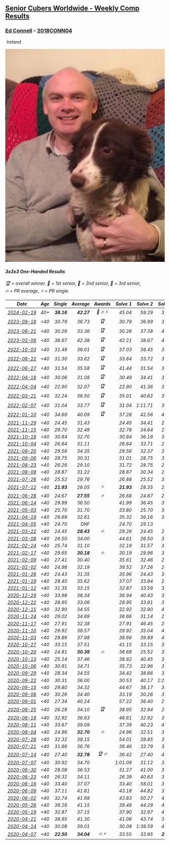 <style>table {white-space: nowrap;}</style>
<link rel="stylesheet" type="text/css" href="/scw-comp/css/flags.css" />

## [Senior Cubers Worldwide - Weekly Comp Results](/scw-comp/results/)
### [Ed Connell](README.md) - [2018CONN04](https://www.worldcubeassociation.org/persons/2018CONN04?event=333oh)

<i class="flag flag-IE" />&nbsp;Ireland

![Ed Connell](1583010027.jpg)

#### 3x3x3 One-Handed Results

<span style="white-space: nowrap;">🏆 = overall winner</span>, <span style="white-space: nowrap;">🥇 = 1st senior</span>, <span style="white-space: nowrap;">🥈 = 2nd senior</span>, <span style="white-space: nowrap;">🥉 = 3rd senior</span>, <span style="white-space: nowrap;">🔥 = PR average</span>, <span style="white-space: nowrap;">⚡ = PR single</span>.

| Date | Age | Single | Average | Awards | Solve 1 | Solve 2 | Solve 3 | Solve 4 | Solve 5 | Video |
| :--: | :--: | --: | --: | :--: | --: | --: | --: | --: | --: | :-- |
| [2024-02-19](../../results/2024-02-19/333oh.md) | 40+ | **38.16** | **42.27** | 🥈 🔥 ⚡ | 45.04 | 59.29 | 39.28 | 42.49 | **38.16** | [Desktop](https://www.facebook.com/events/947093233792978/permalink/951338770035091) / [Mobile](https://m.facebook.com/events/947093233792978?view=permalink&id=951338770035091) |
| [2023-09-18](../../results/2023-09-18/333oh.md) | <40 | 30.79 | 36.73 | 🏆 | 30.79 | 36.99 | 36.58 | 59.25 | 36.61 | [Desktop](https://www.facebook.com/events/1636211493537200/permalink/1639966339828382) / [Mobile](https://m.facebook.com/events/1636211493537200?view=permalink&id=1639966339828382) |
| [2023-08-21](../../results/2023-08-21/333oh.md) | <40 | 30.26 | 33.36 | 🏆 | 30.26 | 37.38 | 40.64 | 31.06 | 31.65 | [Desktop](https://www.facebook.com/events/1826888371060368/permalink/1834332136982658) / [Mobile](https://m.facebook.com/events/1826888371060368?view=permalink&id=1834332136982658) |
| [2023-02-06](../../results/2023-02-06/333oh.md) | <40 | 38.67 | 42.38 | 🏆 | 42.21 | 38.67 | 44.80 | 40.12 | 44.98 | [Desktop](https://www.facebook.com/events/592410912725072/permalink/596207875678709) / [Mobile](https://m.facebook.com/events/592410912725072?view=permalink&id=596207875678709) |
| [2022-10-03](../../results/2022-10-03/333oh.md) | <40 | 31.49 | 36.01 | 🏆 | 37.03 | 38.45 | 31.49 | 40.72 | 32.55 | [Desktop](https://www.facebook.com/events/1113163972925182/permalink/1122619948646251) / [Mobile](https://m.facebook.com/events/1113163972925182?view=permalink&id=1122619948646251) |
| [2022-08-22](../../results/2022-08-22/333oh.md) | <40 | 31.30 | 33.62 | 🏆 | 33.64 | 33.72 | 31.30 | 42.10 | 33.50 | [Desktop](https://www.facebook.com/events/1050714292295463/permalink/1054750961891796) / [Mobile](https://m.facebook.com/events/1050714292295463?view=permalink&id=1054750961891796) |
| [2022-06-27](../../results/2022-06-27/333oh.md) | <40 | 31.54 | 35.58 | 🏆 | 41.44 | 31.54 | 37.85 | 34.13 | 34.77 | [Desktop](https://www.facebook.com/events/442599294039591/permalink/450374863262034) / [Mobile](https://m.facebook.com/events/442599294039591?view=permalink&id=450374863262034) |
| [2022-04-18](../../results/2022-04-18/333oh.md) | <40 | 30.06 | 31.08 | 🏆 | 30.49 | 34.41 | 30.24 | 32.50 | 30.06 | [Desktop](https://www.facebook.com/events/558832345492635/permalink/562605978448605) / [Mobile](https://m.facebook.com/events/558832345492635?view=permalink&id=562605978448605) |
| [2022-04-04](../../results/2022-04-04/333oh.md) | <40 | 22.90 | 32.07 | 🏆 | 22.90 | 41.36 | 33.99 | 28.68 | 33.55 | [Desktop](https://www.facebook.com/events/655069328915915/permalink/663064401449741) / [Mobile](https://m.facebook.com/events/655069328915915?view=permalink&id=663064401449741) |
| [2022-03-21](../../results/2022-03-21/333oh.md) | <40 | 32.24 | 36.50 | 🏆 | 35.01 | 40.62 | 32.24 | 33.88 | 46.57 | [Desktop](https://www.facebook.com/events/1418360898645376/permalink/1427023837779082) / [Mobile](https://m.facebook.com/events/1418360898645376?view=permalink&id=1427023837779082) |
| [2022-02-07](../../results/2022-02-07/333oh.md) | <40 | 31.04 | 33.77 | 🏆 | 31.04 | 1:11.71 | 36.18 | 33.78 | 31.36 | [Desktop](https://www.facebook.com/events/1012592279358180/permalink/1016360735648001) / [Mobile](https://m.facebook.com/events/1012592279358180?view=permalink&id=1016360735648001) |
| [2022-01-10](../../results/2022-01-10/333oh.md) | <40 | 34.69 | 40.09 | 🏆 | 37.28 | 42.56 | 40.42 | 34.69 | 47.11 | [Desktop](https://www.facebook.com/events/461056852143654/permalink/465067811742558) / [Mobile](https://m.facebook.com/events/461056852143654?view=permalink&id=465067811742558) |
| [2021-11-29](../../results/2021-11-29/333oh.md) | <40 | 24.45 | 31.43 |  | 24.45 | 34.41 | 29.23 | 34.49 | 30.64 | [Desktop](https://www.facebook.com/events/401731615009477/permalink/410270407488931) / [Mobile](https://m.facebook.com/events/401731615009477?view=permalink&id=410270407488931) |
| [2021-11-15](../../results/2021-11-15/333oh.md) | <40 | 29.70 | 32.49 |  | 32.78 | 34.64 | 29.70 | 36.61 | 30.05 | [Desktop](https://www.facebook.com/events/717487009641909/permalink/720652699325340) / [Mobile](https://m.facebook.com/events/717487009641909?view=permalink&id=720652699325340) |
| [2021-10-18](../../results/2021-10-18/333oh.md) | <40 | 30.84 | 32.70 |  | 30.84 | 36.19 | 33.69 | 32.59 | 31.82 | [Desktop](https://www.facebook.com/events/261213032615951/permalink/265379568865964) / [Mobile](https://m.facebook.com/events/261213032615951?view=permalink&id=265379568865964) |
| [2021-10-04](../../results/2021-10-04/333oh.md) | <40 | 26.64 | 31.11 |  | 26.64 | 33.71 | 27.71 | 31.92 | 34.57 | [Desktop](https://www.facebook.com/events/1102565390277531/permalink/1105958516604885) / [Mobile](https://m.facebook.com/events/1102565390277531?view=permalink&id=1105958516604885) |
| [2021-09-20](../../results/2021-09-20/333oh.md) | <40 | 29.56 | 34.35 |  | 29.56 | 32.37 | 37.09 | 36.43 | 34.24 | [Desktop](https://www.facebook.com/events/836337370416586/permalink/844169982966658) / [Mobile](https://m.facebook.com/events/836337370416586?view=permalink&id=844169982966658) |
| [2021-09-06](../../results/2021-09-06/333oh.md) | <40 | 28.75 | 30.31 |  | 31.01 | 28.75 | 31.30 | 30.04 | 29.89 | [Desktop](https://www.facebook.com/events/208105634636421/permalink/215869670526684) / [Mobile](https://m.facebook.com/events/208105634636421?view=permalink&id=215869670526684) |
| [2021-08-23](../../results/2021-08-23/333oh.md) | <40 | 26.26 | 29.10 |  | 31.72 | 28.75 | 27.18 | 31.38 | 26.26 | [Desktop](https://www.facebook.com/events/992549044856331/permalink/1001630130614889) / [Mobile](https://m.facebook.com/events/992549044856331?view=permalink&id=1001630130614889) |
| [2021-08-09](../../results/2021-08-09/333oh.md) | <40 | 28.87 | 31.22 |  | 28.87 | 30.34 | 29.59 | 33.74 | 36.07 | [Desktop](https://www.facebook.com/events/799005364067137/permalink/805615186739488) / [Mobile](https://m.facebook.com/events/799005364067137?view=permalink&id=805615186739488) |
| [2021-07-26](../../results/2021-07-26/333oh.md) | <40 | 25.52 | 29.76 |  | 26.88 | 25.52 | 35.52 | 37.58 | 26.87 | [Desktop](https://www.facebook.com/events/345405150546336/permalink/349869943433190) / [Mobile](https://m.facebook.com/events/345405150546336?view=permalink&id=349869943433190) |
| [2021-07-12](../../results/2021-07-12/333oh.md) | <40 | **21.93** | 28.05 | ⚡ | **21.93** | 28.35 | 28.27 | 34.28 | 27.54 | [Desktop](https://www.facebook.com/events/511699716713156/permalink/514952819721179) / [Mobile](https://m.facebook.com/events/511699716713156?view=permalink&id=514952819721179) |
| [2021-06-28](../../results/2021-06-28/333oh.md) | <40 | 24.67 | **27.55** | 🔥 | 26.68 | 24.67 | 27.89 | 28.08 | 30.76 | [Desktop](https://www.facebook.com/events/849999075950147/permalink/860027751613946) / [Mobile](https://m.facebook.com/events/849999075950147?view=permalink&id=860027751613946) |
| [2021-06-14](../../results/2021-06-14/333oh.md) | <40 | 29.99 | 36.50 |  | 41.99 | 36.45 | 39.80 | 29.99 | 33.25 | [Desktop](https://www.facebook.com/events/318989363128881/permalink/324038835957267) / [Mobile](https://m.facebook.com/events/318989363128881?view=permalink&id=324038835957267) |
| [2021-05-03](../../results/2021-05-03/333oh.md) | <40 | 25.70 | 31.70 |  | 33.80 | 25.70 | 38.30 | 32.56 | 28.75 | [Desktop](https://www.facebook.com/events/2542204919406396/permalink/2546705428956345) / [Mobile](https://m.facebook.com/events/2542204919406396?view=permalink&id=2546705428956345) |
| [2021-04-19](../../results/2021-04-19/333oh.md) | <40 | 28.68 | 32.61 |  | 35.32 | 36.16 | 32.05 | 28.68 | 30.46 | [Desktop](https://www.facebook.com/events/195346665532379/permalink/201596851574027) / [Mobile](https://m.facebook.com/events/195346665532379?view=permalink&id=201596851574027) |
| [2021-04-05](../../results/2021-04-05/333oh.md) | <40 | 24.70 | DNF |  | 24.70 | 29.13 | DNF | DNF | 31.04 | [Desktop](https://www.facebook.com/events/486157032419819/permalink/492932781742244) / [Mobile](https://m.facebook.com/events/486157032419819?view=permalink&id=492932781742244) |
| [2021-03-22](../../results/2021-03-22/333oh.md) | <40 | 24.45 | **28.43** | 🔥 | 29.26 | 24.45 | 28.11 | 27.92 | 34.02 | [Desktop](https://www.facebook.com/events/802754890451423/permalink/808071133253132) / [Mobile](https://m.facebook.com/events/802754890451423?view=permalink&id=808071133253132) |
| [2021-03-08](../../results/2021-03-08/333oh.md) | <40 | 26.50 | 34.00 |  | 44.61 | 26.50 | 30.00 | 41.90 | 30.09 | [Desktop](https://www.facebook.com/events/286026952942446/permalink/292916318920176) / [Mobile](https://m.facebook.com/events/286026952942446?view=permalink&id=292916318920176) |
| [2021-02-24](../../results/2021-02-24/333oh.md) | <40 | 25.74 | 31.10 |  | 32.19 | 31.57 | 31.51 | 25.74 | 30.21 | [Desktop](https://www.facebook.com/events/264199631979561/permalink/267576158308575) / [Mobile](https://m.facebook.com/events/264199631979561?view=permalink&id=267576158308575) |
| [2021-02-17](../../results/2021-02-17/333oh.md) | <40 | 29.65 | **30.18** | 🔥 | 30.19 | 29.96 | 30.39 | 29.65 | 56.91 | [Desktop](https://www.facebook.com/events/2846210318979915/permalink/2850026455264968) / [Mobile](https://m.facebook.com/events/2846210318979915?view=permalink&id=2850026455264968) |
| [2021-02-09](../../results/2021-02-09/333oh.md) | <40 | 27.41 | 30.40 |  | 35.61 | 32.46 | 27.41 | 27.93 | 30.80 | [Desktop](https://www.facebook.com/events/749806039307047/permalink/753191695635148) / [Mobile](https://m.facebook.com/events/749806039307047?view=permalink&id=753191695635148) |
| [2021-02-02](../../results/2021-02-02/333oh.md) | <40 | 24.98 | 32.19 |  | 39.52 | 37.26 | 24.98 | 27.17 | 32.15 | [Desktop](https://www.facebook.com/events/176364004262939/permalink/179049530661053) / [Mobile](https://m.facebook.com/events/176364004262939?view=permalink&id=179049530661053) |
| [2021-01-26](../../results/2021-01-26/333oh.md) | <40 | 24.43 | 31.35 |  | 35.96 | 24.43 | 32.57 | 27.62 | 33.86 | [Desktop](https://www.facebook.com/events/415506712992555/permalink/418051899404703) / [Mobile](https://m.facebook.com/events/415506712992555?view=permalink&id=418051899404703) |
| [2021-01-19](../../results/2021-01-19/333oh.md) | <40 | 28.40 | 35.62 |  | 37.07 | 33.84 | 28.40 | 35.94 | 43.85 | [Desktop](https://www.facebook.com/events/259430338941057/permalink/262667745283983) / [Mobile](https://m.facebook.com/events/259430338941057?view=permalink&id=262667745283983) |
| [2021-01-12](../../results/2021-01-12/333oh.md) | <40 | 31.35 | 33.15 |  | 32.87 | 33.59 | 38.26 | 32.99 | 31.35 | [Desktop](https://www.facebook.com/events/154842819532367/permalink/157170009299648) / [Mobile](https://m.facebook.com/events/154842819532367?view=permalink&id=157170009299648) |
| [2020-12-29](../../results/2020-12-29/333oh.md) | <40 | 33.98 | 38.34 |  | 36.94 | 40.43 | 37.65 | 43.70 | 33.98 | [Desktop](https://www.facebook.com/events/807437066779451/permalink/809977266525431) / [Mobile](https://m.facebook.com/events/807437066779451?view=permalink&id=809977266525431) |
| [2020-12-22](../../results/2020-12-22/333oh.md) | <40 | 28.95 | 33.06 |  | 28.95 | 33.91 | 31.01 | 46.60 | 34.25 | [Desktop](https://www.facebook.com/events/758481858355136/permalink/762336747969647) / [Mobile](https://m.facebook.com/events/758481858355136?view=permalink&id=762336747969647) |
| [2020-12-15](../../results/2020-12-15/333oh.md) | <40 | 32.90 | 34.55 |  | 32.92 | 32.90 | 41.26 | 36.19 | 34.55 | [Desktop](https://www.facebook.com/events/804969103386330/permalink/807249976491576) / [Mobile](https://m.facebook.com/events/804969103386330?view=permalink&id=807249976491576) |
| [2020-11-24](../../results/2020-11-24/333oh.md) | <40 | 29.02 | 34.69 |  | 36.66 | 31.14 | 29.02 | 36.26 | 42.06 | [Desktop](https://www.facebook.com/events/418254925863499/permalink/422356948786630) / [Mobile](https://m.facebook.com/events/418254925863499?view=permalink&id=422356948786630) |
| [2020-11-17](../../results/2020-11-17/333oh.md) | <40 | 27.91 | 32.38 |  | 27.91 | 46.45 | 29.63 | 32.38 | 35.13 | [Desktop](https://www.facebook.com/events/770207250227350/permalink/774131459834929) / [Mobile](https://m.facebook.com/events/770207250227350?view=permalink&id=774131459834929) |
| [2020-11-10](../../results/2020-11-10/333oh.md) | <40 | 29.92 | 38.57 |  | 29.92 | 35.04 | 49.24 | 46.88 | 33.80 | [Desktop](https://www.facebook.com/events/355672432175632/permalink/359167785159430) / [Mobile](https://m.facebook.com/events/355672432175632?view=permalink&id=359167785159430) |
| [2020-11-03](../../results/2020-11-03/333oh.md) | <40 | 28.86 | 37.98 |  | 38.66 | 39.89 | 48.27 | 28.86 | 35.40 | [Desktop](https://www.facebook.com/events/1239637256416110/permalink/1244085775971258) / [Mobile](https://m.facebook.com/events/1239637256416110?view=permalink&id=1244085775971258) |
| [2020-10-27](../../results/2020-10-27/333oh.md) | <40 | 33.15 | 37.51 |  | 41.15 | 33.15 | 34.76 | 45.10 | 36.62 | [Desktop](https://www.facebook.com/events/2645965315652815/permalink/2669695813279765) / [Mobile](https://m.facebook.com/events/2645965315652815?view=permalink&id=2669695813279765) |
| [2020-10-20](../../results/2020-10-20/333oh.md) | <40 | 24.81 | **30.39** | 🔥 | 36.68 | 25.52 | 34.86 | 24.81 | 30.79 | [Desktop](https://www.facebook.com/events/2855876438029747/permalink/2867546170196107) / [Mobile](https://m.facebook.com/events/2855876438029747?view=permalink&id=2867546170196107) |
| [2020-10-13](../../results/2020-10-13/333oh.md) | <40 | 25.14 | 37.46 |  | 38.82 | 40.45 | 33.11 | 43.44 | 25.14 | [Desktop](https://www.facebook.com/events/2855876438029747/permalink/2862402260710498) / [Mobile](https://m.facebook.com/events/2855876438029747?view=permalink&id=2862402260710498) |
| [2020-10-06](../../results/2020-10-06/333oh.md) | <40 | 30.91 | 34.71 |  | 35.73 | 32.96 | 36.23 | 35.43 | 30.91 | [Desktop](https://www.facebook.com/events/2645965315652815/permalink/2649943645254982) / [Mobile](https://m.facebook.com/events/2645965315652815?view=permalink&id=2649943645254982) |
| [2020-09-29](../../results/2020-09-29/333oh.md) | <40 | 28.34 | 34.55 |  | 34.42 | 38.66 | 36.27 | 28.34 | 32.95 | [Desktop](https://www.facebook.com/events/1202263490156156/permalink/1206731293042709) / [Mobile](https://m.facebook.com/events/1202263490156156?view=permalink&id=1206731293042709) |
| [2020-09-22](../../results/2020-09-22/333oh.md) | <40 | 30.31 | 36.00 |  | 30.53 | 40.17 | 1:21.31 | 30.31 | 37.31 | [Desktop](https://www.facebook.com/events/349197636276246/permalink/352437259285617) / [Mobile](https://m.facebook.com/events/349197636276246?view=permalink&id=352437259285617) |
| [2020-09-15](../../results/2020-09-15/333oh.md) | <40 | 29.80 | 34.32 |  | 44.67 | 38.17 | 32.15 | 32.63 | 29.80 | [Desktop](https://www.facebook.com/events/3404368289613252/permalink/3421844847865596) / [Mobile](https://m.facebook.com/events/3404368289613252?view=permalink&id=3421844847865596) |
| [2020-09-08](../../results/2020-09-08/333oh.md) | <40 | 30.26 | 34.40 |  | 33.19 | 30.26 | 38.88 | 36.46 | 33.55 | [Desktop](https://www.facebook.com/events/660661614881054/permalink/664233311190551) / [Mobile](https://m.facebook.com/events/660661614881054?view=permalink&id=664233311190551) |
| [2020-09-01](../../results/2020-09-01/333oh.md) | <40 | 27.34 | 40.24 |  | 57.22 | 36.40 | 27.34 | 36.83 | 47.48 | [Desktop](https://www.facebook.com/events/652945192290048/permalink/658566631727904) / [Mobile](https://m.facebook.com/events/652945192290048?view=permalink&id=658566631727904) |
| [2020-08-25](../../results/2020-08-25/333oh.md) | <40 | 26.28 | 34.10 | 🏆 | 38.95 | 32.94 | 26.28 | 35.29 | 34.06 | [Desktop](https://www.facebook.com/events/2812216602434889/permalink/2818220848501131) / [Mobile](https://m.facebook.com/events/2812216602434889?view=permalink&id=2818220848501131) |
| [2020-08-18](../../results/2020-08-18/333oh.md) | <40 | 32.92 | 36.63 |  | 46.61 | 32.92 | 33.75 | 41.92 | 34.21 | [Desktop](https://www.facebook.com/events/357518755418063/permalink/362317608271511) / [Mobile](https://m.facebook.com/events/357518755418063?view=permalink&id=362317608271511) |
| [2020-08-11](../../results/2020-08-11/333oh.md) | <40 | 33.67 | 39.09 |  | 37.39 | 40.23 | 40.90 | 33.67 | 39.66 | [Desktop](https://www.facebook.com/events/338631130511019/permalink/342505583456907) / [Mobile](https://m.facebook.com/events/338631130511019?view=permalink&id=342505583456907) |
| [2020-08-04](../../results/2020-08-04/333oh.md) | <40 | 24.96 | **32.70** | 🔥 | 24.96 | 32.51 | 33.91 | 31.67 | 35.32 | [Desktop](https://www.facebook.com/events/748440219235440/permalink/751570768922385) / [Mobile](https://m.facebook.com/events/748440219235440?view=permalink&id=751570768922385) |
| [2020-07-28](../../results/2020-07-28/333oh.md) | <40 | 32.32 | 39.15 |  | 54.01 | 39.85 | 36.48 | 41.13 | 32.32 | [Desktop](https://www.facebook.com/events/708566320000803/permalink/711773733013395) / [Mobile](https://m.facebook.com/events/708566320000803?view=permalink&id=711773733013395) |
| [2020-07-21](../../results/2020-07-21/333oh.md) | <40 | 31.86 | 36.76 |  | 38.46 | 33.79 | 38.03 | 50.31 | 31.86 | [Desktop](https://www.facebook.com/events/1842039515939197/permalink/1845900735553075) / [Mobile](https://m.facebook.com/events/1842039515939197?view=permalink&id=1845900735553075) |
| [2020-07-14](../../results/2020-07-14/333oh.md) | <40 | 27.40 | **32.78** | 🏆 🔥 | 36.42 | 27.40 | 45.09 | 30.96 | 30.96 | [Desktop](https://www.facebook.com/events/1157754364595802/permalink/1161736094197629) / [Mobile](https://m.facebook.com/events/1157754364595802?view=permalink&id=1161736094197629) |
| [2020-07-07](../../results/2020-07-07/333oh.md) | <40 | 30.92 | 34.70 |  | 1:01.09 | 31.12 | 38.33 | 30.92 | 34.66 | [Desktop](https://www.facebook.com/events/271667090769235/permalink/274228190513125) / [Mobile](https://m.facebook.com/events/271667090769235?view=permalink&id=274228190513125) |
| [2020-06-30](../../results/2020-06-30/333oh.md) | <40 | 28.08 | 36.53 |  | 31.27 | 41.00 | 37.33 | 28.08 | 50.80 | [Desktop](https://www.facebook.com/events/679860472562391/permalink/682340925647679) / [Mobile](https://m.facebook.com/events/679860472562391?view=permalink&id=682340925647679) |
| [2020-06-23](../../results/2020-06-23/333oh.md) | <40 | 26.32 | 34.11 |  | 26.39 | 40.63 | 36.08 | 39.87 | 26.32 | [Desktop](https://www.facebook.com/events/722150235200875/permalink/724951148254117) / [Mobile](https://m.facebook.com/events/722150235200875?view=permalink&id=724951148254117) |
| [2020-06-16](../../results/2020-06-16/333oh.md) | <40 | 33.40 | 37.07 |  | 33.40 | 58.01 | 37.75 | 38.54 | 34.91 | [Desktop](https://www.facebook.com/events/604103587178706/permalink/607132633542468) / [Mobile](https://m.facebook.com/events/604103587178706?view=permalink&id=607132633542468) |
| [2020-06-09](../../results/2020-06-09/333oh.md) | <40 | 37.11 | 41.81 |  | 43.18 | 44.82 | 37.11 | 43.93 | 38.31 | [Desktop](https://www.facebook.com/events/903549840109576/permalink/906641523133741) / [Mobile](https://m.facebook.com/events/903549840109576?view=permalink&id=906641523133741) |
| [2020-06-02](../../results/2020-06-02/333oh.md) | <40 | 32.74 | 41.68 |  | 43.83 | 50.27 | 41.46 | 32.74 | 39.74 | [Desktop](https://www.facebook.com/events/3373950429496747/permalink/3381573405401116) / [Mobile](https://m.facebook.com/events/3373950429496747?view=permalink&id=3381573405401116) |
| [2020-05-26](../../results/2020-05-26/333oh.md) | <40 | 39.16 | 41.15 |  | 39.48 | 44.29 | 44.58 | 39.16 | 39.67 | [Desktop](https://www.facebook.com/events/688407551989463/permalink/691149815048570) / [Mobile](https://m.facebook.com/events/688407551989463?view=permalink&id=691149815048570) |
| [2020-05-19](../../results/2020-05-19/333oh.md) | <40 | 32.87 | 37.15 |  | 37.90 | 32.97 | 40.59 | 46.65 | 32.87 | [Desktop](https://www.facebook.com/events/1880761498725633/permalink/1885626538239129) / [Mobile](https://m.facebook.com/events/1880761498725633?view=permalink&id=1885626538239129) |
| [2020-04-21](../../results/2020-04-21/333oh.md) | <40 | 38.85 | 41.30 |  | 41.06 | 43.74 | 39.11 | 45.25 | 38.85 | [Desktop](https://www.facebook.com/events/880278499062375/permalink/883221008768124) / [Mobile](https://m.facebook.com/events/880278499062375?view=permalink&id=883221008768124) |
| [2020-04-14](../../results/2020-04-14/333oh.md) | <40 | 30.08 | 39.01 |  | 30.08 | 1:38.59 | 46.42 | 39.87 | 30.75 | [Desktop](https://www.facebook.com/events/982619255468618/permalink/985752388488638) / [Mobile](https://m.facebook.com/events/982619255468618?view=permalink&id=985752388488638) |
| [2020-04-07](../../results/2020-04-07/333oh.md) | <40 | **22.50** | **34.04** | 🔥 ⚡ | 33.55 | 33.95 | **22.50** | 40.72 | 34.62 | [Desktop](https://www.facebook.com/events/682716079141575/permalink/684177285662121) / [Mobile](https://m.facebook.com/events/682716079141575?view=permalink&id=684177285662121) |


<!-- Global site tag (gtag.js) - Google Analytics -->
<script async src="https://www.googletagmanager.com/gtag/js?id=UA-86348435-3"></script>
<script>window.dataLayer = window.dataLayer || []; function gtag() {dataLayer.push(arguments);} gtag('js', new Date()); gtag('config', 'UA-86348435-3');</script>
